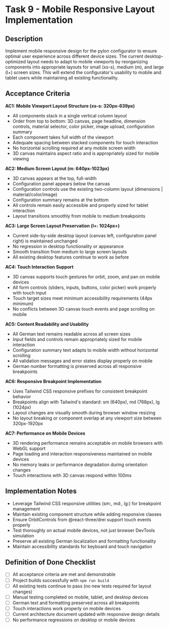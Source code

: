 # Task 9 - Mobile Responsive Layout Implementation

## Description

Implement mobile responsive design for the pylon configurator to ensure optimal user experience across different device sizes. The current desktop-optimized layout needs to adapt to mobile viewports by reorganizing components into appropriate layouts for small (xs-s), medium (m), and large (l+) screen sizes. This will extend the configurator's usability to mobile and tablet users while maintaining all existing functionality.

## Acceptance Criteria

**AC1: Mobile Viewport Layout Structure (xs-s: 320px-639px)**

- All components stack in a single vertical column layout
- Order from top to bottom: 3D canvas, page headline, dimension controls, material selector, color picker, image upload, configuration summary
- Each component takes full width of the viewport
- Adequate spacing between stacked components for touch interaction
- No horizontal scrolling required at any mobile screen width
- 3D canvas maintains aspect ratio and is appropriately sized for mobile viewing

**AC2: Medium Screen Layout (m: 640px-1023px)**

- 3D canvas appears at the top, full-width
- Configuration panel appears below the canvas
- Configuration controls use the existing two-column layout (dimensions | material/color/image)
- Configuration summary remains at the bottom
- All controls remain easily accessible and properly sized for tablet interaction
- Layout transitions smoothly from mobile to medium breakpoints

**AC3: Large Screen Layout Preservation (l+: 1024px+)**

- Current side-by-side desktop layout (canvas left, configuration panel right) is maintained unchanged
- No regression in desktop functionality or appearance
- Smooth transition from medium to large screen layouts
- All existing desktop features continue to work as before

**AC4: Touch Interaction Support**

- 3D canvas supports touch gestures for orbit, zoom, and pan on mobile devices
- All form controls (sliders, inputs, buttons, color picker) work properly with touch input
- Touch target sizes meet minimum accessibility requirements (44px minimum)
- No conflicts between 3D canvas touch events and page scrolling on mobile

**AC5: Content Readability and Usability**

- All German text remains readable across all screen sizes
- Input fields and controls remain appropriately sized for mobile interaction
- Configuration summary text adapts to mobile width without horizontal scrolling
- All validation messages and error states display properly on mobile
- German number formatting is preserved across all responsive breakpoints

**AC6: Responsive Breakpoint Implementation**

- Uses Tailwind CSS responsive prefixes for consistent breakpoint behavior
- Breakpoints align with Tailwind's standard: sm (640px), md (768px), lg (1024px)
- Layout changes are visually smooth during browser window resizing
- No layout breaking or component overlap at any viewport size between 320px-1920px

**AC7: Performance on Mobile Devices**

- 3D rendering performance remains acceptable on mobile browsers with WebGL support
- Page loading and interaction responsiveness maintained on mobile devices
- No memory leaks or performance degradation during orientation changes
- Touch interactions with 3D canvas respond within 100ms

## Implementation Notes

- Leverage Tailwind CSS responsive utilities (sm:, md:, lg:) for breakpoint management
- Maintain existing component structure while adding responsive classes
- Ensure OrbitControls from @react-three/drei support touch events properly
- Test thoroughly on actual mobile devices, not just browser DevTools simulation
- Preserve all existing German localization and formatting functionality
- Maintain accessibility standards for keyboard and touch navigation

## Definition of Done Checklist

- [ ] All acceptance criteria are met and demonstrable
- [ ] Project builds successfully with `npm run build`
- [ ] All existing tests continue to pass (no new tests required for layout changes)
- [ ] Manual testing completed on mobile, tablet, and desktop devices
- [ ] German text and formatting preserved across all breakpoints
- [ ] Touch interactions work properly on mobile devices
- [ ] Current architecture document updated with responsive design details
- [ ] No performance regressions on desktop or mobile devices

